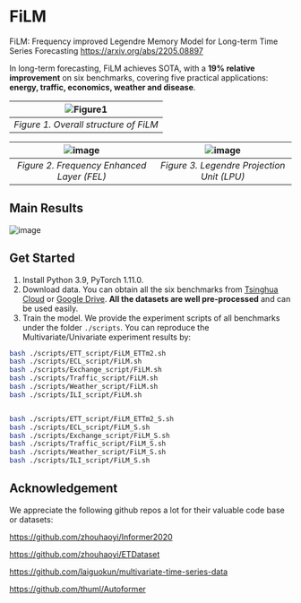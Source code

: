 # FiLM

FiLM: Frequency improved Legendre Memory Model for Long-term Time Series Forecasting
https://arxiv.org/abs/2205.08897

In long-term forecasting, FiLM achieves SOTA, with a **19% relative improvement** on six benchmarks, covering five practical applications: **energy, traffic, economics, weather and disease**.



|![Figure1](https://raw.githubusercontent.com/tianzhou2011/FiLM/main/graphs/FilM_overall.png)|
|:--:| 
| *Figure 1. Overall structure of FiLM* |

|![image](https://raw.githubusercontent.com/tianzhou2011/FiLM/main/graphs/FNO_structure.png) | ![image](https://raw.githubusercontent.com/tianzhou2011/FiLM/main/graphs/LMU_LMUR_signal_structure.png)
|:--:|:--:|
| *Figure 2. Frequency Enhanced Layer (FEL)* | *Figure 3. Legendre Projection Unit (LPU)* |


## Main Results
![image](https://raw.githubusercontent.com/tianzhou2011/FiLM/main/graphs/FilM_main_result.png)


## Get Started

1. Install Python 3.9, PyTorch 1.11.0.
2. Download data. You can obtain all the six benchmarks from [Tsinghua Cloud](https://cloud.tsinghua.edu.cn/d/e1ccfff39ad541908bae/) or [Google Drive](https://drive.google.com/drive/folders/1ZOYpTUa82_jCcxIdTmyr0LXQfvaM9vIy?usp=sharing). **All the datasets are well pre-processed** and can be used easily.
3. Train the model. We provide the experiment scripts of all benchmarks under the folder `./scripts`. You can reproduce the Multivariate/Univariate experiment results by:

```bash
bash ./scripts/ETT_script/FiLM_ETTm2.sh
bash ./scripts/ECL_script/FiLM.sh
bash ./scripts/Exchange_script/FiLM.sh
bash ./scripts/Traffic_script/FiLM.sh
bash ./scripts/Weather_script/FiLM.sh
bash ./scripts/ILI_script/FiLM.sh


bash ./scripts/ETT_script/FiLM_ETTm2_S.sh
bash ./scripts/ECL_script/FiLM_S.sh
bash ./scripts/Exchange_script/FiLM_S.sh
bash ./scripts/Traffic_script/FiLM_S.sh
bash ./scripts/Weather_script/FiLM_S.sh
bash ./scripts/ILI_script/FiLM_S.sh
```



## Acknowledgement

We appreciate the following github repos a lot for their valuable code base or datasets:

https://github.com/zhouhaoyi/Informer2020

https://github.com/zhouhaoyi/ETDataset

https://github.com/laiguokun/multivariate-time-series-data

https://github.com/thuml/Autoformer

